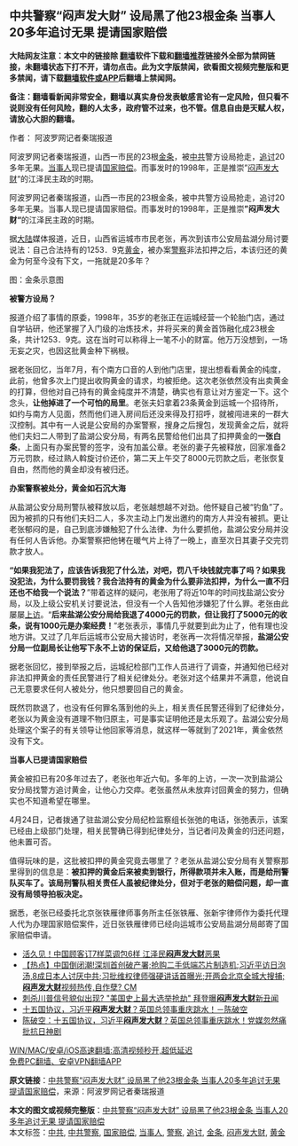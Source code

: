  <h2>中共警察“闷声发大财” 设局黑了他23根金条 当事人20多年追讨无果 提请国家赔偿</h2> <p class="notice"><b>大陆网友注意：本文中的链接除 <a href="https://github.com/bannedbook/fanqiang" >翻墙</a>软件下载和<a href="https://github.com/killgcd/justmysocks/blob/master/README.md">翻墙推荐</a>链接外全部为禁网链接，未翻墙状态下打不开，请勿点击。此为文字版禁闻，欲看图文视频完整版和更多禁闻，请下载<a href="https://github.com/bannedbook/fanqiang">翻墙软件或APP</a>后翻墙上禁闻网。</p><p>备注：翻墙看新闻非常安全，翻墙以真实身份发表敏感言论有一定风险，但只看不说则没有任何风险，翻的人太多，政府管不过来，也不管。信息自由是天赋人权，请放心大胆的翻墙。</b></p>  <div class="entry"> <p>作者： 阿波罗网记者秦瑞报道</p> <p id="summary">阿波罗网记者秦瑞报道，山西一市民的23根<a href="https://www.bannedbook.org/bnews/tag/%E9%87%91%E6%9D%A1/" class="st_tag internal_tag" rel="tag" title="标签 金条 下的日志">金条</a>，被<a href="https://www.bannedbook.org/bnews/tag/%e4%b8%ad%e5%85%b1/" class="st_tag internal_tag" rel="tag" title="标签 中共 下的日志">中共</a>警方设局抢走，<a href="https://www.bannedbook.org/bnews/tag/%E8%BF%BD%E8%AE%A8/" class="st_tag internal_tag" rel="tag" title="标签 追讨 下的日志">追讨</a>20多年无果。<a href="https://www.bannedbook.org/bnews/tag/%E5%BD%93%E4%BA%8B%E4%BA%BA/" class="st_tag internal_tag" rel="tag" title="标签 当事人 下的日志">当事人</a>现已提请<a href="https://www.bannedbook.org/bnews/tag/%e5%9b%bd%e5%ae%b6%e8%b5%94%e5%81%bf/" class="st_tag internal_tag" rel="tag" title="标签 国家赔偿 下的日志">国家赔偿</a>。而事发时的1998年，正是推崇”<a href="https://www.bannedbook.org/bnews/tag/%e9%97%b7%e5%a3%b0%e5%8f%91%e5%a4%a7%e8%b4%a2/" class="st_tag internal_tag" rel="tag" title="标签 闷声发大财 下的日志">闷声发大财</a>“的江泽民主政的时期。 </p> <p>阿波罗网记者秦瑞报道，山西一市民的23根金条，被中共警方设局抢走，追讨20多年无果。当事人现已提请国家赔偿。而事发时的1998年，正是推崇<strong>”闷声发大财“</strong>的江泽民主政的时期。&nbsp;</p> <p>据<span class='wp_keywordlink_affiliate'><a href="https://www.bannedbook.org/" title="大陆" target="_blank">大陆</a></span>媒体报道，近日，山西省运城市市民老张，再次到该市公安局盐湖分局讨要说法：自己合法持有的1253．9克<a href="https://www.bannedbook.org/bnews/tag/%e9%bb%84%e9%87%91/" class="st_tag internal_tag" rel="tag" title="标签 黄金 下的日志">黄金</a>，被办案<a href="https://www.bannedbook.org/bnews/tag/%e8%ad%a6%e5%af%9f/" class="st_tag internal_tag" rel="tag" title="标签 警察 下的日志">警察</a>非法扣押之后，本该归还的黄金为何至今没有下文，一拖就是20多年？</p> <p>图：金条示意图</p>  <p><strong>被警方设局？</strong></p> <p>报道介绍了事情的原委，1998年，35岁的老张正在运城经营一个轮胎门店，通过自学钻研，他还掌握了入门级的冶炼技术，并将买来的黄金首饰融化成23根金条，共计1253．9克。这在当时可以称得上一笔不小的财富。他万万没想到，一场无妄之灾，也因这批黄金种下祸根。</p> <p>据老张回忆，当年7月，有个南方口音的人到他门店里，提出想看看黄金的纯度，此前，他曾多次上门提出收购黄金的请求，均被拒绝。这次老张依然没有出卖黄金的打算，但他对自己持有的黄金纯度并不清楚，确实也有意让对方鉴定一下。这个念头，<strong>让他掉进了一个可怕的局里</strong>。老张夫妇拿着23条黄金到运城一个招待所，如约与南方人见面，然而他们进入房间后还没来得及打招呼，就被闯进来的一群大汉控制。其中有一人说是公安局的办案警察，搜身之后搜包，发现黄金之后，就将他们夫妇二人带到了盐湖公安分局，有两名民警给他们出具了扣押黄金的<strong>一张白条</strong>，上面只有办案民警的签字，没有加盖公章。老张的妻子先被释放，回家准备2万元罚款，经过熟人斡旋讨价还价，第二天上午交了8000元罚款之后，老张恢复自由，然而他的黄金却没有被归还。</p> <p><strong>办案警察被处分，黄金如石沉大海</strong></p> <p>从盐湖公安分局刑警队被释放以后，老张越想越不对劲。他怀疑自己被“钓鱼”了。因为被抓的只有他们夫妇二人，多次主动上门发出邀约的南方人并没有被抓。更让老张郁闷的是，自己到底涉嫌触犯了什么法律、为什么要抓他，盐湖公安分局并没有任何人告诉他。办案警察把他铐在暖气片上待了一晚上，直至次日其妻子交完罚款才放人。</p>  <p><strong>“如果我犯法了，应该告诉我犯了什么法，对吧，罚八千块钱就完事了吗？如果我没犯法，为什么要罚我钱？我合法持有的黄金为什么要非法扣押，为什么一直不归还也不给我一个说法？</strong>”带着这样的疑问，老张用了将近10年的时间找盐湖公安分局，以及上级公安机关讨要说法，但没有一个人告知他涉嫌犯了什么罪。老张由此屡屡<span class='wp_keywordlink_affiliate'><a href="https://www.bannedbook.org/bnews/weiquan/" title="上访" target="_blank">上访</a></span>。“<strong>后来盐湖公安分局给我退了4000元的罚款，但让我打了5000元的收条，说有1000元是办案经费！</strong>”老张表示，事情几乎就要到此为止了，他有理也没地方讲。又过了几年后运城市公安局大接访时，老张再一次将情况举报，<strong>盐湖公安分局一位副局长让他写下永不上访的保证后，又给他退了3000元的罚款。</strong></p> <p>据老张回忆，接到举报之后，运城纪检部门工作人员进行了调查，并通知他已经对非法扣押黄金的责任民警进行了相关纪律处分。老张对这个结果并不满意，他说自己无意要求任何人被处分，他只想要回自己的黄金。</p> <p>既然罚款退了，也没有任何罪名落到他的头上，相关责任民警还得到了纪律处分，老张以为黄金没有道理不物归原主，可是事实证明他还是太乐观了。盐湖公安分局处理这个案子的有关领导让他回家等消息，就这样一等就到了2021年，黄金依然没有下文。</p> <p><strong>当事人已提请国家赔偿</strong></p> <p>黄金被扣已有20多年过去了，老张也年近六旬。多年的上访，一次一次到盐湖公安分局找警方追讨黄金，让他心力交瘁。老张虽然从未放弃讨回黄金的努力，但确实也不知道希望在哪里。</p>  <p>4月24日，记者拨通了驻盐湖公安分局纪检监察组长张弛的电话，张弛表示，该案已经由上级部门处理，相关民警确已得到纪律处分，当记者问及黄金的归还问题，他未置可否。</p> <p>值得玩味的是，这批被扣押的黄金究竟去哪里了？老张从盐湖公安分局有关警察那里得到的信息是：<strong>被扣押的黄金后来被卖到银行，所得款项并未入账，而是给刑警队买车了。该局刑警队相关责任人虽被纪律处分，但对于老张的赔偿问题，却一直没有局领导拍板决定。</strong></p> <p>据悉，老张已经委托北京张铁雁律师事务所主任张铁雁、张新宇律师作为委托代理人代为办理国家赔偿案件，近日张铁雁律师已经向运城市公安局盐湖分局邮寄了国家赔偿申请。</p> <ul class='op-related-articles' title='相关阅读'> <li><a href='https://www.bannedbook.org/bnews/topimagenews/20210323/1510761.html' target='_blank'>活久见！中国顾客订7样菜调包6样 江泽民<b>闷声发大财</b>恶果</a></li> <li><a href='https://www.bannedbook.org/bnews/bannedvideo/20210302/1496551.html' target='_blank'>【热点】中国倒闭潮!深圳首创破产署;抢购二手低端芯片制造机;习近平访日泡汤,8成日本人讨厌中共;习批维权律师强硬讲话首曝光;开两会北京全城大搜捕;<b>闷声发大财</b>视频热传,自作孽? CM</a></li> <li><a href='https://www.bannedbook.org/bnews/topimagenews/20201123/1435362.html' target='_blank'>刺杀川普信号貌似出现? "美国史上最大选举抢劫" 拜登曝<b>闷声发大财</b>新丑闻</a></li> <li><a href='https://www.bannedbook.org/bnews/taiwannews/20201117/1432590.html' target='_blank'>十五国协议，习近平<b>闷声发大财</b>？英国总领事重庆跳水！－陈破空</a></li> <li><a href='https://www.bannedbook.org/bnews/cbnews/20201117/1432471.html' target='_blank'>陈破空：十五国协议，习近平<b>闷声发大财</b>？英国总领事重庆跳水！党媒忽然痛批抗日神剧</a></li> </ul> <p class="texttj"> <a href="https://github.com/bannedbook/fanqiang/wiki/V2ray%E6%9C%BA%E5%9C%BA" target="_blank">WIN/MAC/安卓/iOS高速翻墙:高清视频秒开,超低延迟</a><br/> <a href="https://github.com/bannedbook/fanqiang/wiki/%E7%A6%81%E9%97%BB%E7%BD%91%E5%AE%89%E5%8D%93%E7%BF%BB%E5%A2%99%E6%96%B0%E9%97%BBAPP" target="_blank">免费PC翻墙、安卓VPN翻墙APP</a></p><div id="archive-pix-1" class="banner-ads"> <!-- AuctionX Display platform tag START --> <div id="26318x728x90x621x_ADSLOT1" clicktrack="%%CLICK_URL_ESC%%"></div> <!-- AuctionX Display platform tag END --> </div> <div id="archive-pix-2" class="banner-ads"> <!-- AuctionX Display platform tag START --> <div id="26315x300x250x621x_ADSLOT1" clicktrack="%%CLICK_URL_ESC%%"></div> <!-- AuctionX Display platform tag END --> </div><p> <b>原文链接</b>：<a class="src_link" href="https://www.aboluowang.com/2021/0501/1587624.html" target="_blank">中共警察“闷声发大财” 设局黑了他23根金条 当事人20多年追讨无果 提请国家赔偿</a>，来源：阿波罗网记者秦瑞报道 </p> <a name='sharetosocial'></a>       <div><b>本文的图文或视频完整版</b>：<a href='https://www.bannedbook.org/bnews/topimagenews/20210501/1537603.html'>中共警察“闷声发大财” 设局黑了他23根金条 当事人20多年追讨无果 提请国家赔偿</a></div>  </div><!--END ENTRY--> <div class="postfooter"> <div>本文标签：<a href="https://www.bannedbook.org/bnews/tag/%e4%b8%ad%e5%85%b1/" rel="tag">中共</a>, <a href="https://www.bannedbook.org/bnews/tag/%e4%b8%ad%e5%85%b1%e8%ad%a6%e5%af%9f/" rel="tag">中共警察</a>, <a href="https://www.bannedbook.org/bnews/tag/%e5%9b%bd%e5%ae%b6%e8%b5%94%e5%81%bf/" rel="tag">国家赔偿</a>, <a href="https://www.bannedbook.org/bnews/tag/%E5%BD%93%E4%BA%8B%E4%BA%BA/" rel="tag">当事人</a>, <a href="https://www.bannedbook.org/bnews/tag/%e8%ad%a6%e5%af%9f/" rel="tag">警察</a>, <a href="https://www.bannedbook.org/bnews/tag/%E8%BF%BD%E8%AE%A8/" rel="tag">追讨</a>, <a href="https://www.bannedbook.org/bnews/tag/%E9%87%91%E6%9D%A1/" rel="tag">金条</a>, <a href="https://www.bannedbook.org/bnews/tag/%e9%97%b7%e5%a3%b0%e5%8f%91%e5%a4%a7%e8%b4%a2/" rel="tag">闷声发大财</a>, <a href="https://www.bannedbook.org/bnews/tag/%e9%bb%84%e9%87%91/" rel="tag">黄金</a></div>  </div><!--END POSTFOOTER--> 